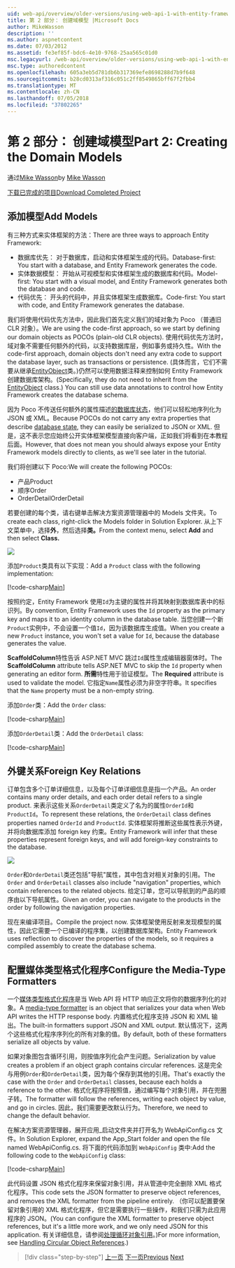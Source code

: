 ```yaml
---
uid: web-api/overview/older-versions/using-web-api-1-with-entity-framework-5/using-web-api-with-entity-framework-part-2
title: 第 2 部分： 创建域模型 |Microsoft Docs
author: MikeWasson
description: ''
ms.author: aspnetcontent
ms.date: 07/03/2012
ms.assetid: fe3ef85f-bdc6-4e10-9768-25aa565c01d0
msc.legacyurl: /web-api/overview/older-versions/using-web-api-1-with-entity-framework-5/using-web-api-with-entity-framework-part-2
msc.type: authoredcontent
ms.openlocfilehash: 605a3eb5d781db6b317369efe8698288d7b9f648
ms.sourcegitcommit: b28cd0313af316c051c2ff8549865bff67f2fbb4
ms.translationtype: MT
ms.contentlocale: zh-CN
ms.lasthandoff: 07/05/2018
ms.locfileid: "37802265"
---
```

<a name="part-2-creating-the-domain-models"></a><span data-ttu-id="ebf99-102">第 2 部分： 创建域模型</span><span class="sxs-lookup"><span data-stu-id="ebf99-102">Part 2: Creating the Domain Models</span></span>
====================
<span data-ttu-id="ebf99-103">通过[Mike Wasson](https://github.com/MikeWasson)</span><span class="sxs-lookup"><span data-stu-id="ebf99-103">by [Mike Wasson](https://github.com/MikeWasson)</span></span>

[<span data-ttu-id="ebf99-104">下载已完成的项目</span><span class="sxs-lookup"><span data-stu-id="ebf99-104">Download Completed Project</span></span>](http://code.msdn.microsoft.com/ASP-NET-Web-API-with-afa30545)

## <a name="add-models"></a><span data-ttu-id="ebf99-105">添加模型</span><span class="sxs-lookup"><span data-stu-id="ebf99-105">Add Models</span></span>

<span data-ttu-id="ebf99-106">有三种方式来实体框架的方法：</span><span class="sxs-lookup"><span data-stu-id="ebf99-106">There are three ways to approach Entity Framework:</span></span>

- <span data-ttu-id="ebf99-107">数据库优先： 对于数据库，启动和实体框架生成的代码。</span><span class="sxs-lookup"><span data-stu-id="ebf99-107">Database-first: You start with a database, and Entity Framework generates the code.</span></span>
- <span data-ttu-id="ebf99-108">实体数据模型： 开始从可视模型和实体框架生成的数据库和代码。</span><span class="sxs-lookup"><span data-stu-id="ebf99-108">Model-first: You start with a visual model, and Entity Framework generates both the database and code.</span></span>
- <span data-ttu-id="ebf99-109">代码优先： 开头的代码中，并且实体框架生成数据库。</span><span class="sxs-lookup"><span data-stu-id="ebf99-109">Code-first: You start with code, and Entity Framework generates the database.</span></span>

<span data-ttu-id="ebf99-110">我们将使用代码优先方法中，因此我们首先定义我们的域对象为 Poco （普通旧 CLR 对象）。</span><span class="sxs-lookup"><span data-stu-id="ebf99-110">We are using the code-first approach, so we start by defining our domain objects as POCOs (plain-old CLR objects).</span></span> <span data-ttu-id="ebf99-111">使用代码优先方法时，域对象不需要任何额外的代码，以支持数据库层，例如事务或持久性。</span><span class="sxs-lookup"><span data-stu-id="ebf99-111">With the code-first approach, domain objects don't need any extra code to support the database layer, such as transactions or persistence.</span></span> <span data-ttu-id="ebf99-112">(具体而言，它们不需要从继承[EntityObject](https://msdn.microsoft.com/library/system.data.objects.dataclasses.entityobject.aspx)类。)仍然可以使用数据注释来控制如何 Entity Framework 创建数据库架构。</span><span class="sxs-lookup"><span data-stu-id="ebf99-112">(Specifically, they do not need to inherit from the [EntityObject](https://msdn.microsoft.com/library/system.data.objects.dataclasses.entityobject.aspx) class.) You can still use data annotations to control how Entity Framework creates the database schema.</span></span>

<span data-ttu-id="ebf99-113">因为 Poco 不传送任何额外的属性描述[的数据库状态](https://msdn.microsoft.com/library/system.data.entitystate.aspx)，他们可以轻松地序列化为 JSON 或 XML。</span><span class="sxs-lookup"><span data-stu-id="ebf99-113">Because POCOs do not carry any extra properties that describe [database state](https://msdn.microsoft.com/library/system.data.entitystate.aspx), they can easily be serialized to JSON or XML.</span></span> <span data-ttu-id="ebf99-114">但是，这不表示您应始终公开实体框架模型直接向客户端，正如我们将看到在本教程后面。</span><span class="sxs-lookup"><span data-stu-id="ebf99-114">However, that does not mean you should always expose your Entity Framework models directly to clients, as we'll see later in the tutorial.</span></span>

<span data-ttu-id="ebf99-115">我们将创建以下 Poco:</span><span class="sxs-lookup"><span data-stu-id="ebf99-115">We will create the following POCOs:</span></span>

- <span data-ttu-id="ebf99-116">产品</span><span class="sxs-lookup"><span data-stu-id="ebf99-116">Product</span></span>
- <span data-ttu-id="ebf99-117">顺序</span><span class="sxs-lookup"><span data-stu-id="ebf99-117">Order</span></span>
- <span data-ttu-id="ebf99-118">OrderDetail</span><span class="sxs-lookup"><span data-stu-id="ebf99-118">OrderDetail</span></span>

<span data-ttu-id="ebf99-119">若要创建的每个类，请右键单击解决方案资源管理器中的 Models 文件夹。</span><span class="sxs-lookup"><span data-stu-id="ebf99-119">To create each class, right-click the Models folder in Solution Explorer.</span></span> <span data-ttu-id="ebf99-120">从上下文菜单中，选择**外**，然后选择**类。**</span><span class="sxs-lookup"><span data-stu-id="ebf99-120">From the context menu, select **Add** and then select **Class.**</span></span>

![](using-web-api-with-entity-framework-part-2/_static/image1.png)

<span data-ttu-id="ebf99-121">添加`Product`类具有以下实现：</span><span class="sxs-lookup"><span data-stu-id="ebf99-121">Add a `Product` class with the following implementation:</span></span>

[!code-csharp[Main](using-web-api-with-entity-framework-part-2/samples/sample1.cs)]

<span data-ttu-id="ebf99-122">按照约定，Entity Framework 使用`Id`为主键的属性并将其映射到数据库表中的标识列。</span><span class="sxs-lookup"><span data-stu-id="ebf99-122">By convention, Entity Framework uses the `Id` property as the primary key and maps it to an identity column in the database table.</span></span> <span data-ttu-id="ebf99-123">当您创建一个新`Product`实例中，不会设置一个值`Id`，因为该数据库生成值。</span><span class="sxs-lookup"><span data-stu-id="ebf99-123">When you create a new `Product` instance, you won't set a value for `Id`, because the database generates the value.</span></span>

<span data-ttu-id="ebf99-124">**ScaffoldColumn**特性告诉 ASP.NET MVC 跳过`Id`属性生成编辑器窗体时。</span><span class="sxs-lookup"><span data-stu-id="ebf99-124">The **ScaffoldColumn** attribute tells ASP.NET MVC to skip the `Id` property when generating an editor form.</span></span> <span data-ttu-id="ebf99-125">**所需**特性用于验证模型。</span><span class="sxs-lookup"><span data-stu-id="ebf99-125">The **Required** attribute is used to validate the model.</span></span> <span data-ttu-id="ebf99-126">它指定`Name`属性必须为非空字符串。</span><span class="sxs-lookup"><span data-stu-id="ebf99-126">It specifies that the `Name` property must be a non-empty string.</span></span>

<span data-ttu-id="ebf99-127">添加`Order`类：</span><span class="sxs-lookup"><span data-stu-id="ebf99-127">Add the `Order` class:</span></span>

[!code-csharp[Main](using-web-api-with-entity-framework-part-2/samples/sample2.cs)]

<span data-ttu-id="ebf99-128">添加`OrderDetail`类：</span><span class="sxs-lookup"><span data-stu-id="ebf99-128">Add the `OrderDetail` class:</span></span>

[!code-csharp[Main](using-web-api-with-entity-framework-part-2/samples/sample3.cs)]

## <a name="foreign-key-relations"></a><span data-ttu-id="ebf99-129">外键关系</span><span class="sxs-lookup"><span data-stu-id="ebf99-129">Foreign Key Relations</span></span>

<span data-ttu-id="ebf99-130">订单包含多个订单详细信息，以及每个订单详细信息是指一个产品。</span><span class="sxs-lookup"><span data-stu-id="ebf99-130">An order contains many order details, and each order detail refers to a single product.</span></span> <span data-ttu-id="ebf99-131">来表示这些关系`OrderDetail`类定义了名为的属性`OrderId`和`ProductId`。</span><span class="sxs-lookup"><span data-stu-id="ebf99-131">To represent these relations, the `OrderDetail` class defines properties named `OrderId` and `ProductId`.</span></span> <span data-ttu-id="ebf99-132">实体框架将推断这些属性表示外键，并将向数据库添加 foreign key 约束。</span><span class="sxs-lookup"><span data-stu-id="ebf99-132">Entity Framework will infer that these properties represent foreign keys, and will add foreign-key constraints to the database.</span></span>

![](using-web-api-with-entity-framework-part-2/_static/image2.png)

<span data-ttu-id="ebf99-133">`Order`和`OrderDetail`类还包括"导航"属性，其中包含对相关对象的引用。</span><span class="sxs-lookup"><span data-stu-id="ebf99-133">The `Order` and `OrderDetail` classes also include "navigation" properties, which contain references to the related objects.</span></span> <span data-ttu-id="ebf99-134">给定订单，您可以导航到的产品的顺序由以下导航属性。</span><span class="sxs-lookup"><span data-stu-id="ebf99-134">Given an order, you can navigate to the products in the order by following the navigation properties.</span></span>

<span data-ttu-id="ebf99-135">现在来编译项目。</span><span class="sxs-lookup"><span data-stu-id="ebf99-135">Compile the project now.</span></span> <span data-ttu-id="ebf99-136">实体框架使用反射来发现模型的属性，因此它需要一个已编译的程序集，以创建数据库架构。</span><span class="sxs-lookup"><span data-stu-id="ebf99-136">Entity Framework uses reflection to discover the properties of the models, so it requires a compiled assembly to create the database schema.</span></span>

## <a name="configure-the-media-type-formatters"></a><span data-ttu-id="ebf99-137">配置媒体类型格式化程序</span><span class="sxs-lookup"><span data-stu-id="ebf99-137">Configure the Media-Type Formatters</span></span>

<span data-ttu-id="ebf99-138">一个[媒体类型格式化程序](../../formats-and-model-binding/media-formatters.md)是当 Web API 将 HTTP 响应正文将你的数据序列化的对象。</span><span class="sxs-lookup"><span data-stu-id="ebf99-138">A [media-type formatter](../../formats-and-model-binding/media-formatters.md) is an object that serializes your data when Web API writes the HTTP response body.</span></span> <span data-ttu-id="ebf99-139">内置格式化程序支持 JSON 和 XML 输出。</span><span class="sxs-lookup"><span data-stu-id="ebf99-139">The built-in formatters support JSON and XML output.</span></span> <span data-ttu-id="ebf99-140">默认情况下，这两个这些格式化程序序列化的所有对象的值。</span><span class="sxs-lookup"><span data-stu-id="ebf99-140">By default, both of these formatters serialize all objects by value.</span></span>

<span data-ttu-id="ebf99-141">如果对象图包含循环引用，则按值序列化会产生问题。</span><span class="sxs-lookup"><span data-stu-id="ebf99-141">Serialization by value creates a problem if an object graph contains circular references.</span></span> <span data-ttu-id="ebf99-142">这是完全与用例`Order`和`OrderDetail`类，因为每个保存到其他的引用。</span><span class="sxs-lookup"><span data-stu-id="ebf99-142">That's exactly the case with the `Order` and `OrderDetail` classes, because each holds a reference to the other.</span></span> <span data-ttu-id="ebf99-143">格式化程序将按照值，通过编写每个对象引用，并在兜圈子转。</span><span class="sxs-lookup"><span data-stu-id="ebf99-143">The formatter will follow the references, writing each object by value, and go in circles.</span></span> <span data-ttu-id="ebf99-144">因此，我们需要更改默认行为。</span><span class="sxs-lookup"><span data-stu-id="ebf99-144">Therefore, we need to change the default behavior.</span></span>

<span data-ttu-id="ebf99-145">在解决方案资源管理器，展开应用\_启动文件夹并打开名为 WebApiConfig.cs 文件。</span><span class="sxs-lookup"><span data-stu-id="ebf99-145">In Solution Explorer, expand the App\_Start folder and open the file named WebApiConfig.cs.</span></span> <span data-ttu-id="ebf99-146">将下面的代码添加到 `WebApiConfig` 类中:</span><span class="sxs-lookup"><span data-stu-id="ebf99-146">Add the following code to the `WebApiConfig` class:</span></span>

[!code-csharp[Main](using-web-api-with-entity-framework-part-2/samples/sample4.cs?highlight=11)]

<span data-ttu-id="ebf99-147">此代码设置 JSON 格式化程序来保留对象引用，并从管道中完全删除 XML 格式化程序。</span><span class="sxs-lookup"><span data-stu-id="ebf99-147">This code sets the JSON formatter to preserve object references, and removes the XML formatter from the pipeline entirely.</span></span> <span data-ttu-id="ebf99-148">（你可以配置要保留对象引用的 XML 格式化程序，但它是需要执行一些操作，和我们只需为此应用程序的 JSON。</span><span class="sxs-lookup"><span data-stu-id="ebf99-148">(You can configure the XML formatter to preserve object references, but it's a little more work, and we only need JSON for this application.</span></span> <span data-ttu-id="ebf99-149">有关详细信息，请参阅[处理循环对象引用](../../formats-and-model-binding/json-and-xml-serialization.md#handling_circular_object_references)。)</span><span class="sxs-lookup"><span data-stu-id="ebf99-149">For more information, see [Handling Circular Object References](../../formats-and-model-binding/json-and-xml-serialization.md#handling_circular_object_references).)</span></span>

> [!div class="step-by-step"]
> <span data-ttu-id="ebf99-150">[上一页](using-web-api-with-entity-framework-part-1.md)
> [下一页](using-web-api-with-entity-framework-part-3.md)</span><span class="sxs-lookup"><span data-stu-id="ebf99-150">[Previous](using-web-api-with-entity-framework-part-1.md)
[Next](using-web-api-with-entity-framework-part-3.md)</span></span>
